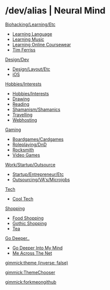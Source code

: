 # /dev/alias | Neural Mind

[Biohacking/Learning/Etc]()

  * [Learning Language](biohacking-learning/learning-language.md)
  * [Learning Music](biohacking-learning/learning-music.md)
  * [Learning Online Coursewear](biohacking-learning/learning-online-courseware.md)
  * [Tim Ferriss](biohacking-learning/tim-ferriss.md)

[Design/Dev]()

  * [Design/Layout/Etc](design-dev/design-layout.md)
  * [iOS](design-dev/ios.md)

[Hobbies/Interests]()

* [Hobbies/Interests](hobbies-interests/hobbies-interests.md)
* [Drawing](hobbies-interests/drawing.md)
* [Reading](hobbies-interests/reading.md)
* [Shamanism/Shamanics](hobbies-interests/shamanism-shamanics.md)
* [Travelling](hobbies-interests/travelling.md)
* [Webhosting](hobbies-interests/webhosting.md)

[Gaming]()

* [Boardgames/Cardgames](gaming/boardgames-cardgames.md)
* [Roleplaying/DnD](gaming/roleplaying-dnd.md)
* [Rocksmith](gaming/rocksmith.md)
* [Video Games](gaming/videogames.md)

[Work/Startup/Outsource]()

* [Startup/Entrepreneur/Etc](work-etc/startup-entrepreneur-coworking.md)
* [Outsourcing/VA's/Microjobs](work-etc/outsourcing-vas-microjobs.md)

[Tech]()

* [Cool Tech](tech/cool-tech.md)

[Shopping]()

* [Food Shopping](shopping/food-shopping.md)
* [Gothic Shopping](shopping/gothic-shopping.md)
* [Tea](shopping/tea.md)

[Go Deeper..]()

* [Go Deeper Into My Mind](my-other-mind-dumps.md)
* [Me Across The Net](me-across-the-net.md)

<!-- set a default theme -->
[gimmick:theme (inverse: false)](cosmo)

<!-- show a theme chooser in the menu bar -->
[gimmick:ThemeChooser](Theme)

<!-- show a fork me on github ribbon -->
[gimmick:forkmeongithub](http://github.com/alias1/devalias-neuralmind/)
